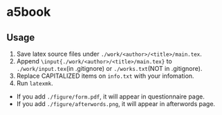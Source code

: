 # a5book

## Usage

1. Save latex source files under `./work/<author>/<title>/main.tex`.
2. Append `\input{./work/<author>/<title>/main.tex}` to `./work/input.tex`(in .gitignore) or `./works.txt`(NOT in .gitignore).
3. Replace CAPITALIZED items on `info.txt` with your infomation.
4. Run `latexmk`.

* If you add `./figure/form.pdf`, it will appear in questionnaire page.
* If you add `./figure/afterwords.png`, it will appear in afterwords page.
